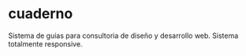 # cuaderno
Sistema de guias para consultoria de diseño y desarrollo web.
Sistema totalmente responsive. 
